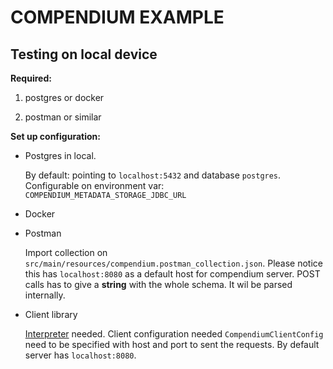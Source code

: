 # COMPENDIUM EXAMPLE

## Testing on local device

**Required:**

1. postgres or docker

2. postman or similar

**Set up configuration:**

- Postgres in local.

    By default: pointing to `localhost:5432` and database `postgres`.
 Configurable on environment var: `COMPENDIUM_METADATA_STORAGE_JDBC_URL`

- Docker



- Postman

    Import collection on `src/main/resources/compendium.postman_collection.json`. Please notice this has `localhost:8080` as a default host for compendium server.
    POST calls has to give a **string** with the whole schema. It wil be parsed internally.

- Client library

    [Interpreter](http://pepegar.com/hammock/interpreters.html) needed.
    Client configuration needed `CompendiumClientConfig` need to be specified with host and port to sent the requests. By default server has `localhost:8080`.




